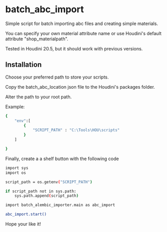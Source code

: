 # batch_abc_import
Simple script for batch importing abc files and creating simple materials.

You can specify your own material attribute name or use Houdini's default attribute "shop_materialpath".

Tested in Houdini 20.5, but it should work with previous versions.

## Installation ##

Choose your preferred path to store your scripts.

Copy the batch_abc_location json file to the Houdini's packages folder.

Alter the path to your root path.

Example:

```bash
{
    "env":[
        {
            "SCRIPT_PATH" : "C:\Tools\HOU\scripts"
        }
    ]

}
```

Finally, create a a shelf button with the following code

```bash
import sys
import os

script_path = os.getenv("SCRIPT_PATH")

if script_path not in sys.path:
    sys.path.append(script_path)

import batch_alembic_importer.main as abc_import

abc_import.start()
```

Hope your like it!

